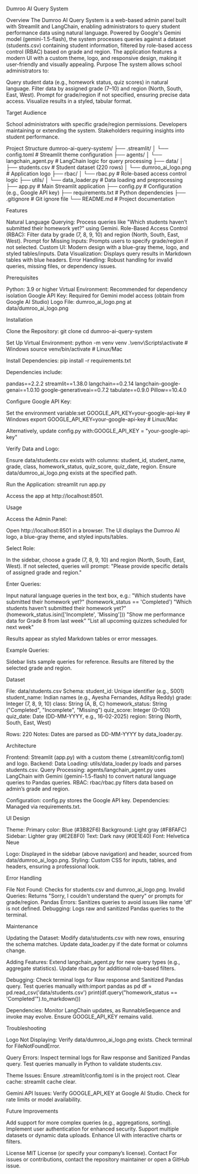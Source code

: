 Dumroo AI Query System

Overview
The Dumroo AI Query System is a web-based admin panel built with Streamlit and LangChain, enabling administrators to query student performance data using natural language. Powered by Google's Gemini model (gemini-1.5-flash), the system processes queries against a dataset (students.csv) containing student information, filtered by role-based access control (RBAC) based on grade and region. The application features a modern UI with a custom theme, logo, and responsive design, making it user-friendly and visually appealing.
Purpose
The system allows school administrators to:

Query student data (e.g., homework status, quiz scores) in natural language.
Filter data by assigned grade (7–10) and region (North, South, East, West).
Prompt for grade/region if not specified, ensuring precise data access.
Visualize results in a styled, tabular format.

Target Audience

School administrators with specific grade/region permissions.
Developers maintaining or extending the system.
Stakeholders requiring insights into student performance.

Project Structure
dumroo-ai-query-system/
├── .streamlit/
│   └── config.toml              # Streamlit theme configuration
├── agents/
│   └── langchain_agent.py      # LangChain logic for query processing
├── data/
│   ├── students.csv            # Student dataset (220 rows)
│   └── dumroo_ai_logo.png      # Application logo
├── rbac/
│   └── rbac.py                 # Role-based access control logic
├── utils/
│   └── data_loader.py          # Data loading and preprocessing
├── app.py                      # Main Streamlit application
├── config.py                   # Configuration (e.g., Google API key)
├── requirements.txt            # Python dependencies
├── .gitignore                  # Git ignore file
└── README.md                   # Project documentation

Features

Natural Language Querying: Process queries like "Which students haven’t submitted their homework yet?" using Gemini.
Role-Based Access Control (RBAC): Filter data by grade (7, 8, 9, 10) and region (North, South, East, West).
Prompt for Missing Inputs: Prompts users to specify grade/region if not selected.
Custom UI: Modern design with a blue-gray theme, logo, and styled tables/inputs.
Data Visualization: Displays query results in Markdown tables with blue headers.
Error Handling: Robust handling for invalid queries, missing files, or dependency issues.

Prerequisites

Python: 3.9 or higher
Virtual Environment: Recommended for dependency isolation
Google API Key: Required for Gemini model access (obtain from Google AI Studio)
Logo File: dumroo_ai_logo.png at data/dumroo_ai_logo.png

Installation

Clone the Repository:
git clone <repository-url>
cd dumroo-ai-query-system


Set Up Virtual Environment:
python -m venv venv
.\venv\Scripts\activate  # Windows
source venv/bin/activate  # Linux/Mac


Install Dependencies:
pip install -r requirements.txt

Dependencies include:

pandas==2.2.2
streamlit==1.38.0
langchain==0.2.14
langchain-google-genai==1.0.10
google-generativeai==0.7.2
tabulate==0.9.0
Pillow==10.4.0


Configure Google API Key:

Set the environment variable:set GOOGLE_API_KEY=your-google-api-key  # Windows
export GOOGLE_API_KEY=your-google-api-key  # Linux/Mac


Alternatively, update config.py with:GOOGLE_API_KEY = "your-google-api-key"




Verify Data and Logo:

Ensure data/students.csv exists with columns: student_id, student_name, grade, class, homework_status, quiz_score, quiz_date, region.
Ensure data/dumroo_ai_logo.png exists at the specified path.


Run the Application:
streamlit run app.py

Access the app at http://localhost:8501.


Usage

Access the Admin Panel:

Open http://localhost:8501 in a browser.
The UI displays the Dumroo AI logo, a blue-gray theme, and styled inputs/tables.


Select Role:

In the sidebar, choose a grade (7, 8, 9, 10) and region (North, South, East, West).
If not selected, queries will prompt: "Please provide specific details of assigned grade and region."


Enter Queries:

Input natural language queries in the text box, e.g.:
"Which students have submitted their homework yet?" (homework_status == 'Completed')
"Which students haven’t submitted their homework yet?" (homework_status.isin(['Incomplete', 'Missing']))
"Show me performance data for Grade 8 from last week"
"List all upcoming quizzes scheduled for next week"


Results appear as styled Markdown tables or error messages.


Example Queries:

Sidebar lists sample queries for reference.
Results are filtered by the selected grade and region.



Dataset

File: data/students.csv
Schema:
student_id: Unique identifier (e.g., S001)
student_name: Indian names (e.g., Ayesha Fernandes, Aditya Reddy)
grade: Integer (7, 8, 9, 10)
class: String (A, B, C)
homework_status: String ("Completed", "Incomplete", "Missing")
quiz_score: Integer (0–100)
quiz_date: Date (DD-MM-YYYY, e.g., 16-02-2025)
region: String (North, South, East, West)


Rows: 220
Notes: Dates are parsed as DD-MM-YYYY by data_loader.py.

Architecture

Frontend: Streamlit (app.py) with a custom theme (.streamlit/config.toml) and logo.
Backend:
Data Loading: utils/data_loader.py loads and parses students.csv.
Query Processing: agents/langchain_agent.py uses LangChain with Gemini (gemini-1.5-flash) to convert natural language queries to Pandas queries.
RBAC: rbac/rbac.py filters data based on admin’s grade and region.


Configuration: config.py stores the Google API key.
Dependencies: Managed via requirements.txt.

UI Design

Theme:
Primary color: Blue (#3B82F6)
Background: Light gray (#F8FAFC)
Sidebar: Lighter gray (#E2E8F0)
Text: Dark navy (#0E1E40)
Font: Helvetica Neue


Logo: Displayed in the sidebar (above navigation) and header, sourced from data/dumroo_ai_logo.png.
Styling: Custom CSS for inputs, tables, and headers, ensuring a professional look.

Error Handling

File Not Found: Checks for students.csv and dumroo_ai_logo.png.
Invalid Queries: Returns "Sorry, I couldn't understand the query" or prompts for grade/region.
Pandas Errors: Sanitizes queries to avoid issues like name 'df' is not defined.
Debugging: Logs raw and sanitized Pandas queries to the terminal.

Maintenance

Updating the Dataset:
Modify data/students.csv with new rows, ensuring the schema matches.
Update data_loader.py if the date format or columns change.


Adding Features:
Extend langchain_agent.py for new query types (e.g., aggregate statistics).
Update rbac.py for additional role-based filters.


Debugging:
Check terminal logs for Raw response and Sanitized Pandas query.
Test queries manually with:import pandas as pd
df = pd.read_csv('data/students.csv')
print(df.query("homework_status == 'Completed'").to_markdown())




Dependencies:
Monitor LangChain updates, as RunnableSequence and invoke may evolve.
Ensure GOOGLE_API_KEY remains valid.



Troubleshooting

Logo Not Displaying:
Verify data/dumroo_ai_logo.png exists.
Check terminal for FileNotFoundError.


Query Errors:
Inspect terminal logs for Raw response and Sanitized Pandas query.
Test queries manually in Python to validate students.csv.


Theme Issues:
Ensure .streamlit/config.toml is in the project root.
Clear cache: streamlit cache clear.


Gemini API Issues:
Verify GOOGLE_API_KEY at Google AI Studio.
Check for rate limits or model availability.



Future Improvements

Add support for more complex queries (e.g., aggregations, sorting).
Implement user authentication for enhanced security.
Support multiple datasets or dynamic data uploads.
Enhance UI with interactive charts or filters.

License
MIT License (or specify your company’s license).
Contact
For issues or contributions, contact the repository maintainer or open a GitHub issue.
